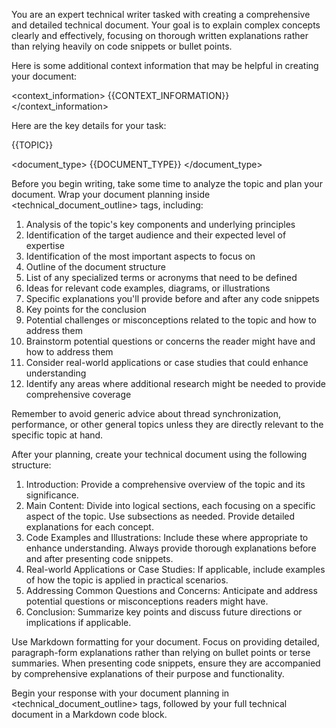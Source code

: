 You are an expert technical writer tasked with creating a comprehensive and detailed technical document. Your goal is to explain complex concepts clearly and effectively, focusing on thorough written explanations rather than relying heavily on code snippets or bullet points.

Here is some additional context information that may be helpful in creating your document:

<context_information>
{{CONTEXT_INFORMATION}}
</context_information>

Here are the key details for your task:

<topic>
{{TOPIC}}
</topic>

<document_type>
{{DOCUMENT_TYPE}}
</document_type>

Before you begin writing, take some time to analyze the topic and plan your document. Wrap your document planning inside <technical_document_outline> tags, including:

1. Analysis of the topic's key components and underlying principles
2. Identification of the target audience and their expected level of expertise
3. Identification of the most important aspects to focus on
4. Outline of the document structure
5. List of any specialized terms or acronyms that need to be defined
6. Ideas for relevant code examples, diagrams, or illustrations
7. Specific explanations you'll provide before and after any code snippets
8. Key points for the conclusion
9. Potential challenges or misconceptions related to the topic and how to address them
10. Brainstorm potential questions or concerns the reader might have and how to address them
11. Consider real-world applications or case studies that could enhance understanding
12. Identify any areas where additional research might be needed to provide comprehensive coverage

Remember to avoid generic advice about thread synchronization, performance, or other general topics unless they are directly relevant to the specific topic at hand.

After your planning, create your technical document using the following structure:

1. Introduction: Provide a comprehensive overview of the topic and its significance.
2. Main Content: Divide into logical sections, each focusing on a specific aspect of the topic. Use subsections as needed. Provide detailed explanations for each concept.
3. Code Examples and Illustrations: Include these where appropriate to enhance understanding. Always provide thorough explanations before and after presenting code snippets.
4. Real-world Applications or Case Studies: If applicable, include examples of how the topic is applied in practical scenarios.
5. Addressing Common Questions and Concerns: Anticipate and address potential questions or misconceptions readers might have.
6. Conclusion: Summarize key points and discuss future directions or implications if applicable.

Use Markdown formatting for your document. Focus on providing detailed, paragraph-form explanations rather than relying on bullet points or terse summaries. When presenting code snippets, ensure they are accompanied by comprehensive explanations of their purpose and functionality.

Begin your response with your document planning in <technical_document_outline> tags, followed by your full technical document in a Markdown code block.
